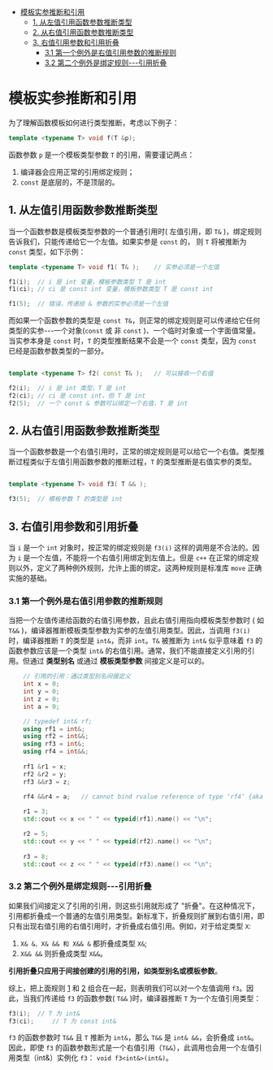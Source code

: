 
- [模板实参推断和引用](#模板实参推断和引用)
  - [1. 从左值引用函数参数推断类型](#1-从左值引用函数参数推断类型)
  - [2. 从右值引用函数参数推断类型](#2-从右值引用函数参数推断类型)
  - [3. 右值引用参数和引用折叠](#3-右值引用参数和引用折叠)
    - [3.1 第一个例外是右值引用参数的推断规则](#31-第一个例外是右值引用参数的推断规则)
    - [3.2 第二个例外是绑定规则---引用折叠](#32-第二个例外是绑定规则---引用折叠)

# 模板实参推断和引用

为了理解函数模板如何进行类型推断，考虑以下例子：

```cpp
template <typename T> void f(T &p);

```
函数参数 `p` 是一个模板类型参数 `T` 的引用，需要谨记两点：
1. 编译器会应用正常的引用绑定规则；
2. `const` 是底层的，不是顶层的。

## 1. 从左值引用函数参数推断类型

当一个函数参数是模板类型参数的一个普通引用时( 左值引用，即 `T&` )，绑定规则告诉我们，只能传递给它一个左值。如果实参是 `const` 的， 则 `T` 将被推断为 `const` 类型，如下示例：

```cpp
template <typename T> void f1( T& );    // 实参必须是一个左值

f1(i);  // i 是 int 变量，模板参数类型 T 是 int
f1(ci); // ci 是 const int 变量，模板参数类型 T 是 const int

f1(5);  // 错误，传递给 & 参数的实参必须是一个左值

```

而如果一个函数参数的类型是 `const T&`，则正常的绑定规则是可以传递给它任何类型的实参---一个对象(`const` 或 非 `const` )、一个临时对象或一个字面值常量。当实参本身是 `const` 时，`T` 的类型推断结果不会是一个 `const` 类型，因为 `const` 已经是函数参数类型的一部分。

```cpp

template <typename T> f2( const T& );   // 可以接收一个右值

f2(i);  // i 是 int 类型，T 是 int
f2(ci); // ci 是 const int，但 T 是 int
f2(5);  // 一个 const & 参数可以绑定一个右值，T 是 int
```

## 2. 从右值引用函数参数推断类型

当一个函数参数是一个右值引用时，正常的绑定规则是可以给它一个右值。类型推断过程类似于左值引用函数参数的推断过程，`T` 的类型推断是右值实参的类型。

```cpp

template <typename T> void f3( T && );

f3(5);  // 模板参数 T 的类型是 int
```

## 3. 右值引用参数和引用折叠

当 `i` 是一个 `int` 对象时，按正常的绑定规则是 `f3(i)` 这样的调用是不合法的。因为 `i` 是一个左值，不能将一个右值引用绑定到左值上。但是 `c++` 在正常的绑定规则以外，定义了两种例外规则，允许上面的绑定。这两种规则是标准库 `move` 正确实施的基础。

### 3.1 第一个例外是右值引用参数的推断规则

当把一个左值传递给函数的右值引用参数，且此右值引用指向模板类型参数时 ( 如 `T&&` )，编译器推断模板类型参数为实参的左值引用类型。因此，当调用 `f3(i)` 时，编译器推断 `T` 的类型是 `int&`，而非 `int`。`T&` 被推断为 `int&` 似乎意味着 `f3` 的函数参数应该是一个类型 `int&` 的右值引用。通常，我们不能直接定义引用的引用。但通过 **类型别名** 或通过 **模板类型参数** 间接定义是可以的。
```cpp
	// 引用的引用：通过类型别名间接定义
    int x = 0;
    int y = 0;
    int z = 0;
    int a = 0;

    // typedef int& rf;
    using rf1 = int&;
    using rf2 = int&&;
    using rf3 = int&;
    using rf4 = int&&;
    
    rf1 &r1 = x;
    rf2 &r2 = y;
    rf3 &&r3 = z;
      
    rf4 &&r4 = a;   // cannot bind rvalue reference of type ‘rf4’ {aka ‘int&&’} to lvalue of type ‘int’

    r1 = 3;
    std::cout << x << " " << typeid(rf1).name() << "\n";

    r2 = 5;
    std::cout << y << " " << typeid(rf2).name() << "\n";
    
    r3 = 8;
    std::cout << z << " " << typeid(rf3).name() << "\n";

```

### 3.2 第二个例外是绑定规则---引用折叠

如果我们间接定义了引用的引用，则这些引用就形成了 "折叠"。在这种情况下，引用都折叠成一个普通的左值引用类型。新标准下，折叠规则扩展到右值引用，即只有出现右值引用的右值引用时，才折叠成右值引用。例如，对于给定类型 `X`:
1. `X& &、X& && 和 X&& &` 都折叠成类型 `X&`;
2. `X&& &&` 则折叠成类型 `X&&`。

**引用折叠只应用于间接创建的引用的引用，如类型别名或模板参数**。

综上，把上面规则 [1](#31-第一个例外是右值引用参数的推断规则) 和 [2](#32-第二个例外是绑定规则---引用折叠) 组合在一起，则表明我们可以对一个左值调用 `f3`。因此，当我们传递给 `f3` 的函数参数( `T&&` )时，编译器推断 `T` 为一个左值引用类型：
```cpp
f3(i);  // T 为 int&
f3(ci);     // T 为 const int&
```

`f3` 的函数参数时 `T&&` 且 `T` 推断为 `int&`，那么 `T&&` 是 `int& &&`，会折叠成 `int&`。因此，即使 `f3` 的函数参数形式是一个右值引用（`T&&`），此调用也会用一个左值引用类型（int&）实例化 `f3`：
`void f3<int&>(int&)`。